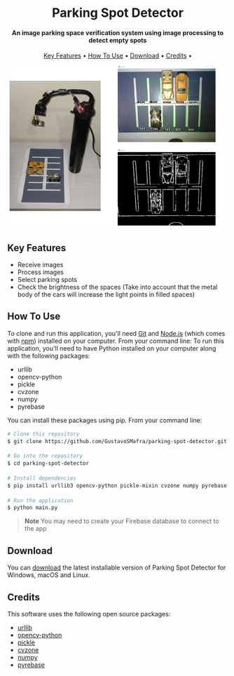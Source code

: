 
<h1 align="center">
  Parking Spot Detector
</h1>

<h4 align="center">An image parking space verification system using image processing to detect empty spots</h4>

<p align="center">
  <a href="#key-features">Key Features</a> •
  <a href="#how-to-use">How To Use</a> •
  <a href="#download">Download</a> •
  <a href="#credits">Credits</a> •
</p>

![screenshot](https://github.com/GustavoSMafra/parking-spot-detector/blob/main/imgs/slot-detector-script.png)

## Key Features

* Receive images
* Process images
* Select parking spots
* Check the brightness of the spaces (Take into account that the metal body of the cars will increase the light points in filled spaces)

## How To Use

To clone and run this application, you'll need [Git](https://git-scm.com) and [Node.js](https://nodejs.org/en/download/) (which comes with [npm](http://npmjs.com)) installed on your computer. From your command line:
To run this application, you'll need to have Python installed on your computer along with the following packages:

* urllib
* opencv-python
* pickle
* cvzone
* numpy
* pyrebase

You can install these packages using pip. From your command line:

```bash
# Clone this repository
$ git clone https://github.com/GustavoSMafra/parking-spot-detector.git

# Go into the repository
$ cd parking-spot-detector

# Install dependencies
$ pip install urllib3 opencv-python pickle-mixin cvzone numpy pyrebase

# Run the application
$ python main.py
```

> **Note**
> You may need to create your Firebase database to connect to the app


## Download

You can [download](https://github.com/GustavoSMafra/parking-spot-detector.git) the latest installable version of Parking Spot Detector for Windows, macOS and Linux.

## Credits

This software uses the following open source packages:

- [urllib](https://docs.python.org/3/library/urllib.html)
- [opencv-python](https://pypi.org/project/opencv-python/)
- [pickle](https://docs.python.org/3/library/pickle.html)
- [cvzone](https://github.com/cvzone/cvzone)
- [numpy](https://numpy.org/)
- [pyrebase](https://github.com/thisbejim/Pyrebase)
